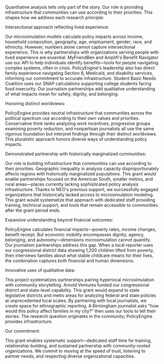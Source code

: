 Quantitative analysis tells only part of the story. Our role is providing infrastructure that communities can use according to their priorities. This shapes how we address each research principle:

Intersectional approach reflecting lived experience:

Our microsimulation models calculate policy impacts across income, household composition, geography, age, employment, gender, race, and ethnicity. However, numbers alone cannot capture intersectional experience. This is why partnerships with organizations serving people with lived experience are essential. MyFriendBen and Amplifi's Benefit Navigator use our API to help individuals identify benefits—tools for people navigating complex systems, often in crisis. PolicyEngine's leadership also has direct family experience navigating Section 8, Medicaid, and disability services, informing our commitment to accurate infrastructure. Student Basic Needs Coalition uses our SNAP calculations supporting college students facing food insecurity. Our journalism partnerships add qualitative understanding of what impacts mean for safety, dignity, and belonging.

Honoring distinct worldviews:

PolicyEngine provides neutral infrastructure that communities across the political spectrum use according to their own values and priorities. Conservative think tanks analyzing work incentives, progressive groups examining poverty reduction, and nonpartisan journalists all use the same rigorous foundation but interpret findings through their distinct worldviews. This pluralistic approach honors diverse ways of understanding policy impacts.

Demonstrated partnership with historically marginalized communities:

Our role is building infrastructure that communities can use according to their priorities. Geographic inequality in analysis capacity disproportionately affects regions with historically marginalized populations. This grant would enable partnerships focused on the American South, smaller metros, and rural areas—places currently lacking sophisticated policy analysis infrastructure. Thanks to NEO's previous support, we successfully engaged organizations that historically lacked access to microsimulation modeling. This grant would systematize that approach with dedicated staff providing training, technical support, and tools that remain accessible to communities after the grant period ends.

Expansive understanding beyond financial outcomes:

PolicyEngine calculates financial impacts—poverty rates, income changes, benefit receipt. But economic mobility encompasses dignity, agency, belonging, and autonomy—dimensions microsimulation cannot quantify. Our journalism partnerships address this gap. When a local reporter uses our congressional district data showing 1,200 children lifted from poverty, then interviews families about what stable childcare means for their lives, the combination captures both financial and human dimensions.

Innovative uses of qualitative data:

This project systematizes partnerships pairing hyperlocal microsimulation with community storytelling. Arnold Ventures funded our congressional district and state-level capability. This grant would expand to state legislative districts and metro areas for analyzing federal and state policies at unprecedented local scales. By partnering with local journalists, we create space for ethnographic reporting. A Birmingham journalist asks "how would this policy affect families in my city?" then uses our tools to tell their stories. The research question originates in the community; PolicyEngine provides infrastructure.

Our commitment:

This grant enables systematic support—dedicated staff time for training, relationship-building, and sustained partnership with community-rooted organizations. We commit to moving at the speed of trust, listening to partner needs, and respecting diverse organizational capacities.
